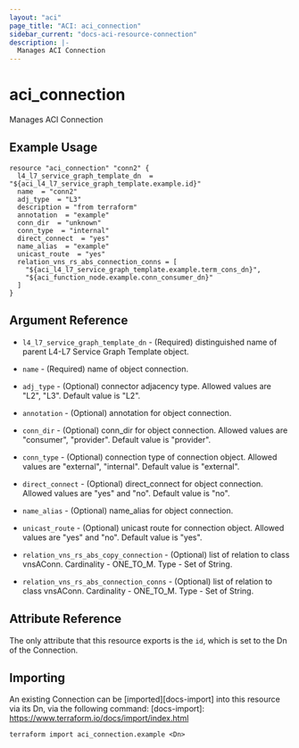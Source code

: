 ```yaml
---
layout: "aci"
page_title: "ACI: aci_connection"
sidebar_current: "docs-aci-resource-connection"
description: |-
  Manages ACI Connection
---
```


# aci_connection #
Manages ACI Connection

## Example Usage ##

```hcl
resource "aci_connection" "conn2" {
  l4_l7_service_graph_template_dn  = "${aci_l4_l7_service_graph_template.example.id}"
  name  = "conn2"
  adj_type  = "L3"
  description = "from terraform"
  annotation  = "example"
  conn_dir  = "unknown"
  conn_type  = "internal"
  direct_connect  = "yes"
  name_alias  = "example"
  unicast_route  = "yes"
  relation_vns_rs_abs_connection_conns = [
    "${aci_l4_l7_service_graph_template.example.term_cons_dn}", 
    "${aci_function_node.example.conn_consumer_dn}"
  ]
}
```


## Argument Reference ##

* `l4_l7_service_graph_template_dn` - (Required) distinguished name of parent L4-L7 Service Graph Template object.
* `name` - (Required) name of object connection.
* `adj_type` - (Optional) connector adjacency type. Allowed values are "L2", "L3". Default value is "L2".
* `annotation` - (Optional) annotation for object connection.
* `conn_dir` - (Optional) conn_dir for object connection. Allowed values are "consumer", "provider". Default value is "provider".
* `conn_type` - (Optional) connection type of connection object. Allowed values are "external", "internal". Default value is "external".
* `direct_connect` - (Optional) direct_connect for object connection. Allowed values are "yes" and "no". Default value is "no".
* `name_alias` - (Optional) name_alias for object connection.
* `unicast_route` - (Optional) unicast route for connection object. Allowed values are "yes" and "no". Default value is "yes".

* `relation_vns_rs_abs_copy_connection` - (Optional) list of relation to class vnsAConn. Cardinality - ONE_TO_M. Type - Set of String.
                
* `relation_vns_rs_abs_connection_conns` - (Optional) list of relation to class vnsAConn. Cardinality - ONE_TO_M. Type - Set of String.
                


## Attribute Reference

The only attribute that this resource exports is the `id`, which is set to the
Dn of the Connection.

## Importing ##

An existing Connection can be [imported][docs-import] into this resource via its Dn, via the following command:
[docs-import]: https://www.terraform.io/docs/import/index.html


```
terraform import aci_connection.example <Dn>
```